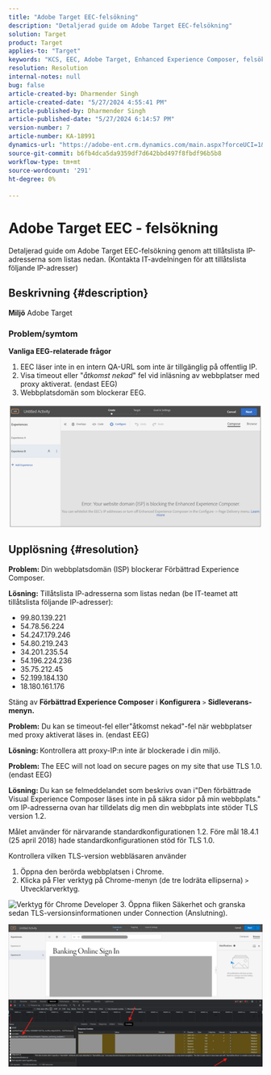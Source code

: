 ```yaml
---
title: "Adobe Target EEC-felsökning"
description: "Detaljerad guide om Adobe Target EEC-felsökning"
solution: Target
product: Target
applies-to: "Target"
keywords: "KCS, EEC, Adobe Target, Enhanced Experience Composer, felsökning"
resolution: Resolution
internal-notes: null
bug: false
article-created-by: Dharmender Singh
article-created-date: "5/27/2024 4:55:41 PM"
article-published-by: Dharmender Singh
article-published-date: "5/27/2024 6:14:57 PM"
version-number: 7
article-number: KA-18991
dynamics-url: "https://adobe-ent.crm.dynamics.com/main.aspx?forceUCI=1&pagetype=entityrecord&etn=knowledgearticle&id=00f6b9ef-491c-ef11-840b-6045bd034c54"
source-git-commit: b6fb4dca5da9359df7d642bbd497f8fbdf96b5b8
workflow-type: tm+mt
source-wordcount: '291'
ht-degree: 0%

---
```


# Adobe Target EEC - felsökning


Detaljerad guide om Adobe Target EEC-felsökning genom att tillåtslista IP-adresserna som listas nedan. (Kontakta IT-avdelningen för att tillåtslista följande IP-adresser)

## Beskrivning {#description}


<b>Miljö</b>
Adobe Target

### Problem/symtom

<b>Vanliga EEG-relaterade frågor</b>
1. EEC läser inte in en intern QA-URL som inte är tillgänglig på offentlig IP.
2. Visa timeout eller &quot;*åtkomst nekad*&quot; fel vid inläsning av webbplatser med proxy aktiverat. (endast EEG)
3. Webbplatsdomän som blockerar EEG.

![](assets/___02f6b9ef-491c-ef11-840b-6045bd034c54___.png)


## Upplösning {#resolution}


<b>Problem: </b>Din webbplatsdomän (ISP) blockerar Förbättrad Experience Composer.

<b>Lösning:</b> Tillåtslista IP-adresserna som listas nedan (be IT-teamet att tillåtslista följande IP-adresser):

- 99.80.139.221
- 54.78.56.224
- 54.247.179.246
- 54.80.219.243
- 34.201.235.54
- 54.196.224.236
- 35.75.212.45
- 52.199.184.130
- 18.180.161.176


Stäng av <b>Förbättrad Experience Composer</b> i <b>Konfigurera</b> `>` <b> Sidleverans-menyn.</b>





<b>Problem:</b> Du kan se timeout-fel eller&quot;åtkomst nekad&quot;-fel när webbplatser med proxy aktiverat läses in. (endast EEG)

<b>Lösning: </b>Kontrollera att proxy-IP:n inte är blockerade i din miljö.



<b>Problem: </b>The EEC will not load on secure pages on my site that use TLS 1.0. (endast EEG)

<b>Lösning: </b>Du kan se felmeddelandet som beskrivs ovan i&quot;Den förbättrade Visual Experience Composer läses inte in på säkra sidor på min webbplats.&quot; om IP-adresserna ovan har tilldelats dig men din webbplats inte stöder TLS version 1.2.

Målet använder för närvarande standardkonfigurationen 1.2. Före mål 18.4.1 (25 april 2018) hade standardkonfigurationen stöd för TLS 1.0.

Kontrollera vilken TLS-version webbläsaren använder
1. Öppna den berörda webbplatsen i Chrome.
2. Klicka på Fler verktyg på Chrome-menyn (de tre lodräta ellipserna) `>`  Utvecklarverktyg.

![Verktyg för Chrome Developer](https://experienceleague.adobe.com/docs/target/assets/chrome-developer-tools.png?lang=en)
3. Öppna fliken Säkerhet och granska sedan TLS-versionsinformationen under Connection (Anslutning).

![](assets/86ad6c3a-541c-ef11-840b-6045bd034c54.png)
